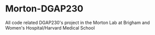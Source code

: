 # Morton-DGAP230
All code related DGAP230's project in the Morton Lab at Brigham and Women's Hospital/Harvard Medical School 
